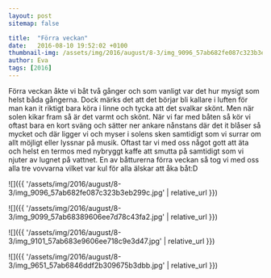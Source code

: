 ```yaml
---
layout: post
sitemap: false

title:  "Förra veckan"
date:   2016-08-10 19:52:02 +0100
thumbnail-img: /assets/img/2016/august/8-3/img_9096_57ab682fe087c323b3eb299c.jpg
author: Eva
tags: [2016]
---
```


Förra veckan åkte vi båt två gånger och som vanligt var det hur mysigt som helst båda gångerna. Dock märks det att det börjar bli kallare i luften för man kan it riktigt bara köra i linne och tycka att det svalkar skönt. Men när solen kikar fram så är det varmt och skönt. När vi far med båten så kör vi oftast bara en kort sväng och sätter ner ankare nånstans där det it blåser så mycket och där ligger vi och myser i solens sken samtidigt som vi surrar om allt möjligt eller lyssnar på musik. Oftast tar vi med oss något gott att äta och helst en termos med nybryggt kaffe att smutta på samtidigt som vi njuter av lugnet på vattnet. En av båtturerna förra veckan så tog vi med oss alla tre vovvarna vilket var kul för alla älskar att åka båt:D

![]({{ '/assets/img/2016/august/8-3/img_9096_57ab682fe087c323b3eb299c.jpg'  | relative_url }})

![]({{ '/assets/img/2016/august/8-3/img_9099_57ab68389606ee7d78c43fa2.jpg'  | relative_url }})

![]({{ '/assets/img/2016/august/8-3/img_9101_57ab683e9606ee718c9e3d47.jpg'  | relative_url }})

![]({{ '/assets/img/2016/august/8-3/img_9651_57ab6846ddf2b309675b3dbb.jpg'  | relative_url }})

